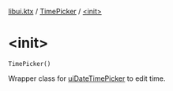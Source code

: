 [libui.ktx](../index.md) / [TimePicker](index.md) / [&lt;init&gt;](./-init-.md)

# &lt;init&gt;

`TimePicker()`

Wrapper class for [uiDateTimePicker](../../libui/ui-date-time-picker.md) to edit time.

